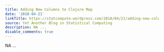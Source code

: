 ```yaml
---
title: Adding New Columns to Clojure Map
date: '2018-04-21'
linkTitle: https://statcompute.wordpress.com/2018/04/21/adding-new-columns-to-clojure-map/
source: Yet Another Blog in Statistical Computing
description: NA ...
disable_comments: true
---
```

NA ...